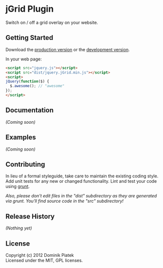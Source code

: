 # jGrid Plugin

Switch on / off a grid overlay on your website.

## Getting Started
Download the [production version][min] or the [development version][max].

[min]: https://raw.github.com/dpiatek/jquery.jGrid/master/dist/jquery.jGrid.min.js
[max]: https://raw.github.com/dpiatek/jquery.jGrid/master/dist/jquery.jGrid.js

In your web page:

```html
<script src="jquery.js"></script>
<script src="dist/jquery.jGrid.min.js"></script>
<script>
jQuery(function($) {
  $.awesome(); // "awesome"
});
</script>
```

## Documentation
_(Coming soon)_

## Examples
_(Coming soon)_

## Contributing
In lieu of a formal styleguide, take care to maintain the existing coding style. Add unit tests for any new or changed functionality. Lint and test your code using [grunt](https://github.com/cowboy/grunt).

_Also, please don't edit files in the "dist" subdirectory as they are generated via grunt. You'll find source code in the "src" subdirectory!_

## Release History
_(Nothing yet)_

## License
Copyright (c) 2012 Dominik Piatek  
Licensed under the MIT, GPL licenses.
